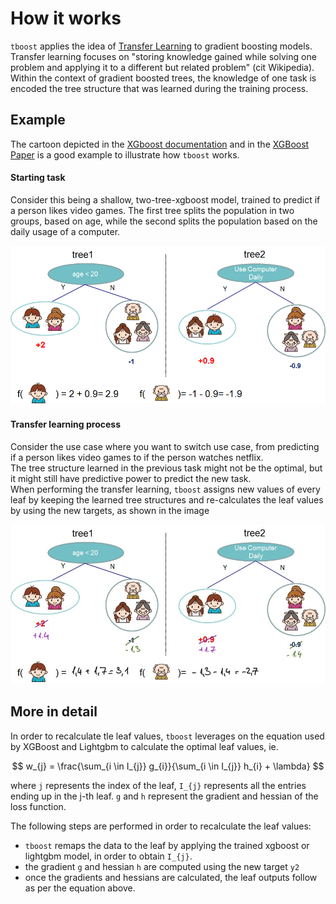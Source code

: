 #  How it works

`tboost` applies the idea of
[Transfer Learning](https://en.wikipedia.org/wiki/Transfer_learning) to 
gradient boosting models.<br>
Transfer learning focuses on "storing knowledge gained while solving one problem and applying 
it to a different but related problem" (cit Wikipedia).<br>
Within the context of gradient boosted trees, the knowledge of one task is encoded 
the tree structure that was learned during the training process. 

## Example

The cartoon depicted in the [XGboost documentation](https://xgboost.readthedocs.io/en/latest/tutorials/model.html)
and in the [XGBoost Paper](https://arxiv.org/pdf/1603.02754.pdf) is a good example to illustrate how 
`tboost` works.

#### Starting task
Consider this being a shallow, two-tree-xgboost model, trained to predict if a person likes video games.
The first tree splits the population in two groups, based on age, while the second splits the population 
based on the daily usage of a computer.

![Standard model](../images/std_model.png)


#### Transfer learning process
Consider the use case where you want to switch use case, from predicting if a person likes video games to 
if the person watches netflix.<br>
The tree structure learned in the previous task might not be the optimal, but it might still have 
predictive power to predict the new task.<br>
When performing the transfer learning, `tboost` assigns new values of every leaf by keeping the learned 
tree structures and re-calculates the leaf values by using the new targets, as shown in the image<br>


![Transfer Model](../images/transfer_model.jpg)


## More in detail 

In order to recalculate tle leaf values,
`tboost` leverages on the equation used by XGBoost and Lightgbm to calculate the optimal leaf values, ie.

$$
w_{j} = \frac{\sum_{i \in I_{j}} g_{i}}{\sum_{i \in I_{j}} h_{i} + \lambda}
$$


where `j` represents the index of the leaf, `I_{j}` represents all the entries ending up in the j-th leaf.
`g` and `h` represent the gradient and hessian of the loss function. <br>

The following steps are performed in order to recalculate the leaf values: <br>
- `tboost` remaps the data to the leaf by applying the trained 
xgboost or lightgbm model, in order to obtain `I_{j}`.<br>
- the gradient `g` and hessian `h` are computed using the new target `y2`
- once the gradients and hessians are calculated, the leaf outputs follow as per the equation above.

